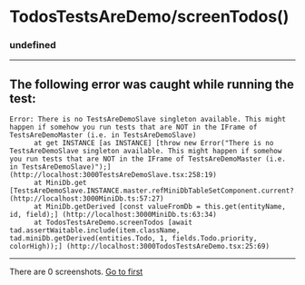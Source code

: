 
# TodosTestsAreDemo/screenTodos()

### undefined

---

## The following error was caught while running the test:

```
Error: There is no TestsAreDemoSlave singleton available. This might happen if somehow you run tests that are NOT in the IFrame of TestsAreDemoMaster (i.e. in TestsAreDemoSlave)
	  at get INSTANCE [as INSTANCE] [throw new Error("There is no TestsAreDemoSlave singleton available. This might happen if somehow you run tests that are NOT in the IFrame of TestsAreDemoMaster (i.e. in TestsAreDemoSlave)");] (http://localhost:3000TestsAreDemoSlave.tsx:258:19)
	  at MiniDb.get [TestsAreDemoSlave.INSTANCE.master.refMiniDbTableSetComponent.current?.forceUpdate();] (http://localhost:3000MiniDb.ts:57:27)
	  at MiniDb.getDerived [const valueFromDb = this.get(entityName, id, field);] (http://localhost:3000MiniDb.ts:63:34)
	  at TodosTestsAreDemo.screenTodos [await tad.assertWaitable.include(item.className, tad.miniDb.getDerived(entities.Todo, 1, fields.Todo.priority, colorHigh));] (http://localhost:3000TodosTestsAreDemo.tsx:25:69)
```

---


There are 0 screenshots. [Go to first](#screenshot-1)
